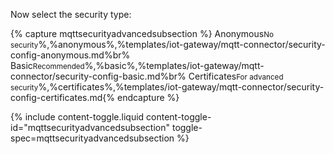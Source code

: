 Now select the security type:

{% capture mqttsecurityadvancedsubsection %}
Anonymous<small>No security</small>%,%anonymous%,%templates/iot-gateway/mqtt-connector/security-config-anonymous.md%br%
Basic<small>Recommended</small>%,%basic%,%templates/iot-gateway/mqtt-connector/security-config-basic.md%br%
Certificates<small>For advanced security</small>%,%certificates%,%templates/iot-gateway/mqtt-connector/security-config-certificates.md{% endcapture %}

{% include content-toggle.liquid content-toggle-id="mqttsecurityadvancedsubsection" toggle-spec=mqttsecurityadvancedsubsection %}  